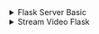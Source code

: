 <details>
<summary> Flask Server Basic</summary>

This project is a basic Flask server setup with SSL support.

## Project Structure

## Setup

1. **Create a virtual environment:**
    ```sh
    python3 -m venv venv
    ```

2. **Activate the virtual environment:**
    ```sh
    source venv/bin/activate
    ```

3. **Install the dependencies:**
    ```sh
    pip install -r requirements.txt
    ```

## Running the Server

1. **Run the Flask server:**
    ```sh
    python app.py
    ```

2. **Access the server:**
    Open your browser and navigate to `https://localhost:5000`.

## SSL Certificates

- `cert.pem`: SSL certificate file.
- `key.pem`: SSL key file.

## Templates

HTML templates are stored in the `templates/` directory.

</details>

<details>
<summary>Stream Video Flask</summary>

This project is a Flask application for streaming video.

## Project Structure

## Setup

1. **Create a virtual environment:**
    ```sh
    python3 -m venv venv
    ```

2. **Activate the virtual environment:**
    ```sh
    source venv/bin/activate
    ```

3. **Install the dependencies:**
    ```sh
    pip install -r requirements.txt
    ```

## Running the Server

1. **Run the Flask server:**
    ```sh
    python app.py
    ```

2. **Access the server:**
    Open your browser and navigate to `http://localhost:5000`.

## Templates

HTML templates are stored in the `templates/` directory.

</details>
